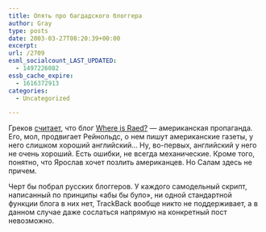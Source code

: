 ```yaml
---
title: Опять про багдадского блоггера
author: Gray
type: posts
date: 2003-03-27T08:20:39+00:00
excerpt:
url: /2709
esml_socialcount_LAST_UPDATED:
  - 1497226082
essb_cache_expire:
  - 1616372913
categories:
  - Uncategorized

---
```








Греков <a href="http://ricn.ru/blog/responses/619/" target="_blank">считает</a>, что блог <a href="http://dearraed.blogspot.com/" target="_blank">Where is Raed?</a> &#8212; американская пропаганда. Его, мол, продвигает Рейнольдс, о нем пишут американские газеты, у него слишком хороший английский&#8230; Ну, во-первых, английский у него не очень хороший. Есть ошибки, не всегда механические. Кроме того, понятно, что Ярослав хочет позлить американцев. Но Салам здесь не причем. 

Черт бы побрал русских блоггеров. У каждого самодельный скрипт, написанный по принципы &#171;абы бы було&#187;, ни одной стандартной функции блога в них нет, TrackBack вообще никто не поддерживает, а в данном случае даже сослаться напрямую на конкретный пост невозможно.